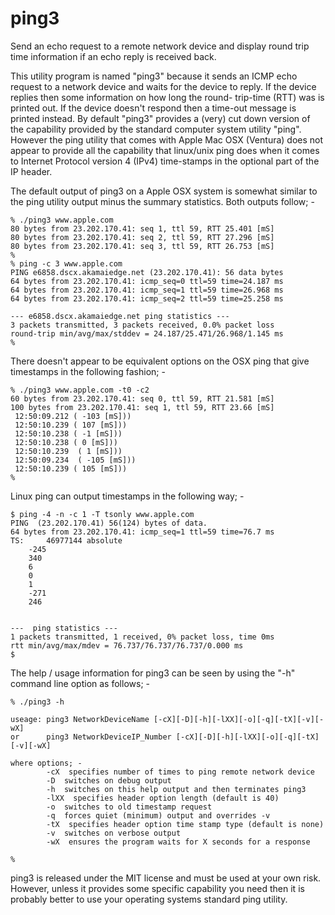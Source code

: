 # ping3
Send an echo request to a remote network device and display round
trip time information if an echo reply is received back.

This utility program is named "ping3" because it sends an ICMP
echo request to a network device and waits for the device to reply.
If the device replies then some information on how long the round-
trip-time (RTT) was is printed out. If the device doesn't respond
then a time-out message is printed instead.
By default "ping3" provides a (very) cut down version of the
capability provided by the standard computer system utility "ping".
However the ping utility that comes with Apple Mac OSX (Ventura) does
not appear to provide all the capability that linux/unix ping does
when it comes to Internet Protocol version 4 (IPv4) time-stamps in
the optional part of the IP header.

The default output of ping3 on a Apple OSX system is somewhat similar
to the ping utility output minus the summary statistics.
Both outputs follow; -
```
% ./ping3 www.apple.com
80 bytes from 23.202.170.41: seq 1, ttl 59, RTT 25.401 [mS]
80 bytes from 23.202.170.41: seq 2, ttl 59, RTT 27.296 [mS]
80 bytes from 23.202.170.41: seq 3, ttl 59, RTT 26.753 [mS] 
%
% ping -c 3 www.apple.com
PING e6858.dscx.akamaiedge.net (23.202.170.41): 56 data bytes
64 bytes from 23.202.170.41: icmp_seq=0 ttl=59 time=24.187 ms
64 bytes from 23.202.170.41: icmp_seq=1 ttl=59 time=26.968 ms
64 bytes from 23.202.170.41: icmp_seq=2 ttl=59 time=25.258 ms

--- e6858.dscx.akamaiedge.net ping statistics ---
3 packets transmitted, 3 packets received, 0.0% packet loss
round-trip min/avg/max/stddev = 24.187/25.471/26.968/1.145 ms
%
```
There doesn't appear to be equivalent options on the OSX ping
that give timestamps in the following fashion; -
```
% ./ping3 www.apple.com -t0 -c2
60 bytes from 23.202.170.41: seq 0, ttl 59, RTT 21.581 [mS]
100 bytes from 23.202.170.41: seq 1, ttl 59, RTT 23.66 [mS]
 12:50:09.212 ( -103 [mS]))
 12:50:10.239 ( 107 [mS]))
 12:50:10.238 ( -1 [mS]))
 12:50:10.238 ( 0 [mS]))
 12:50:10.239  ( 1 [mS]))
 12:50:09.234  ( -105 [mS]))
 12:50:10.239 ( 105 [mS]))
%
```
Linux ping can output timestamps in the following way; -
```
$ ping -4 -n -c 1 -T tsonly www.apple.com
PING  (23.202.170.41) 56(124) bytes of data.
64 bytes from 23.202.170.41: icmp_seq=1 ttl=59 time=76.7 ms
TS: 	46977144 absolute
	-245
	340
	6
	0
	1
	-271
	246


---  ping statistics ---
1 packets transmitted, 1 received, 0% packet loss, time 0ms
rtt min/avg/max/mdev = 76.737/76.737/76.737/0.000 ms
$
```
The help / usage information for ping3 can be seen by using the "-h"
command line option as follows; -
```
% ./ping3 -h

useage: ping3 NetworkDeviceName [-cX][-D][-h][-lXX][-o][-q][-tX][-v][-wX]
or      ping3 NetworkDeviceIP_Number [-cX][-D][-h][-lXX][-o][-q][-tX][-v][-wX]

where options; -
        -cX  specifies number of times to ping remote network device
        -D  switches on debug output
        -h  switches on this help output and then terminates ping3
        -lXX  specifies header option length (default is 40)
        -o  switches to old timestamp request
        -q  forces quiet (minimum) output and overrides -v
        -tX  specifies header option time stamp type (default is none)
        -v  switches on verbose output
        -wX  ensures the program waits for X seconds for a response

%
```
ping3 is released under the MIT license and must be used at your own risk.
However, unless it provides some specific capability you need then it
is probably better to use your operating systems standard ping utility.
